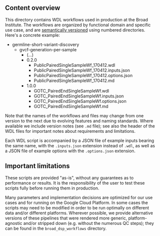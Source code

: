 ## Content overview

This directory contains WDL workflows used in production at the Broad Institute. The workflows are organized by functional domain and specific use case, and are [semantically versioned](http://semver.org/) using numbered directories. Here's a concrete example:

- germline-short-variant-discovery
  - gvcf-generation-per-sample
    - (...)
    - 0.2.0
      - PublicPairedSingleSampleWf_170412.wdl
      - PublicPairedSingleSampleWf_170412.inputs.json
      - PublicPairedSingleSampleWf_170412.options.json
      - PublicPairedSingleSampleWf_170412.md
    - 1.0.0
      - GOTC_PairedEndSingleSampleWf.wdl
      - GOTC_PairedEndSingleSampleWf.inputs.json
      - GOTC_PairedEndSingleSampleWf.options.json
      - GOTC_PairedEndSingleSampleWf.md

Note that the names of the workflows and files may change from one version to the next due to evolving features and naming standards. Where available we include version notes (see `.md` file); see also the header of the WDL files for important notes about requirements and limitations.

Each WDL script is accompanied by a JSON file of example inputs bearing the same name, with the `.inputs.json` extension instead of `.wdl`, as well as a JSON file of example options with the `.options.json` extension. 

## Important limitations

These scripts are provided "as-is", without any guarantees as to performance 
or results. It is the responsibility of the user to test these scripts 
fully before running them in production.

Many parameters and implementation decisions are optimized for our use cases and for running on the Google Cloud Platform. In some cases the scripts may need to be modified in order to be run optimally on different data and/or different platforms. Wherever possible, we provide alternative versions of these pipelines that were rendered more generic, platform-agnostic and/or stripped down (e.g. without the numerous QC steps); they can be found in the `broad_dsp_workflows` directory. 